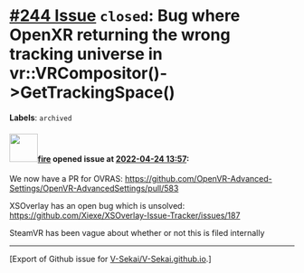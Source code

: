 # [\#244 Issue](https://github.com/V-Sekai/V-Sekai.github.io/issues/244) `closed`: Bug where OpenXR returning the wrong tracking universe in vr::VRCompositor()->GetTrackingSpace()
**Labels**: `archived`


#### <img src="https://avatars.githubusercontent.com/u/32321?u=c2e06a3d2b49a467aa907e54aa259516440267cc&v=4" width="50">[fire](https://github.com/fire) opened issue at [2022-04-24 13:57](https://github.com/V-Sekai/V-Sekai.github.io/issues/244):

We now have a PR for OVRAS: https://github.com/OpenVR-Advanced-Settings/OpenVR-AdvancedSettings/pull/583

XSOverlay has an open bug which is unsolved: https://github.com/Xiexe/XSOverlay-Issue-Tracker/issues/187

SteamVR has been vague about whether or not this is filed internally




-------------------------------------------------------------------------------



[Export of Github issue for [V-Sekai/V-Sekai.github.io](https://github.com/V-Sekai/V-Sekai.github.io).]
